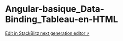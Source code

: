 # Angular-basique_Data-Binding_Tableau-en-HTML

[Edit in StackBlitz next generation editor ⚡️](https://stackblitz.com/~/github.com/l3miage-khalili/Angular-basique_Data-Binding_Tableau-en-HTML)